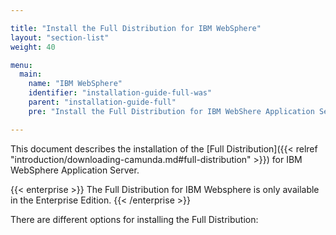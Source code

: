 ```yaml
---

title: "Install the Full Distribution for IBM WebSphere"
layout: "section-list"
weight: 40

menu:
  main:
    name: "IBM WebSphere"
    identifier: "installation-guide-full-was"
    parent: "installation-guide-full"
    pre: "Install the Full Distribution for IBM WebShere Application Server."

---
```


This document describes the installation of the [Full Distribution]({{< relref "introduction/downloading-camunda.md#full-distribution" >}}) for IBM WebSphere Application Server.

{{< enterprise >}}
The Full Distribution for IBM Websphere is only available in the Enterprise Edition.
{{< /enterprise >}}

There are different options for installing the Full Distribution:
